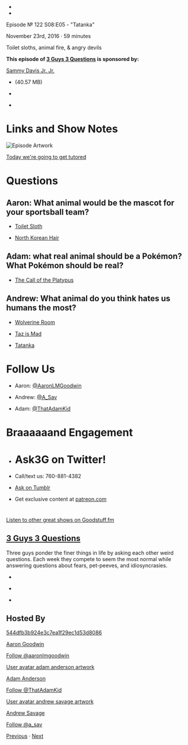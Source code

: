 -

-

Episode № 122 S08:E05 - "Tatanka"

November 23rd, 2016 · 59 minutes

Toilet sloths, animal fire, & angry devils

**This episode of [3 Guys 3 Questions](/3g3q) is sponsored by:**

[Sammy Davis Jr. Jr.](https://goo.gl/photos/w59MmWqNA5EtMJQe9)

- [](http://podcasts-1.feedpress.co/13789/3G3Q%20-%20S08E05.mp3)(40.57 MB)

- [](http://twitter.com/intent/tweet?text=3%20Guys%203%20Questions%20%E2%84%96%20122%20on%20@goodstuff_fm%20-%20http://goodstuff.fm/3g3q/122)

- [](http://www.facebook.com/sharer/sharer.php?u=http://goodstuff.fm/3g3q/122)

# Links and Show Notes

![Episode Artwork](http://l.gdwn.co/1jRBR.jpg)

[Today we're going to get tutored](http://l.gdwn.co/10PVA)

# Questions

## Aaron: What animal would be the mascot for your sportsball team?

- [Toilet Sloth](http://news.bbc.co.uk/earth/hi/earth_news/newsid_8659000/8659239.stm)

- [North Korean Hair](http://l.gdwn.co/1sMc.jpg)

## Adam: what real animal should be a Pokémon? What Pokémon should be real?

- [The Call of the Platypus](https://www.youtube.com/watch?v=dsd7ZfdZcNU)

## Andrew: What animal do you think hates us humans the most?

- [Wolverine Room](http://goodstuff.fm/3g3q/35#t=49:18)

- [Taz is Mad](https://youtu.be/lMaIVaiCHDM)

- [Tatanka](https://en.wikipedia.org/wiki/Tatanka)

# Follow Us

- Aaron: [@AaronLMGoodwin](http://twitter.com/aaronlmgoodwin)

- Andrew: [@A_Sav](http://twitter.com/a_sav)

- Adam: [@ThatAdamKid](http://twitter.com/thatadamkid)

# Braaaaaand Engagement

- # Ask3G on Twitter!

- Call/text us: 760-881-4382

- [Ask on Tumblr](http://3g3q.co/ask)

- Get exclusive content at [patreon.com](http://www.patreon.com/3g3q)

#

[Listen to other great shows on Goodstuff.fm](http://www.goodstuff.fm)

## [3 Guys 3 Questions](/3g3q)

Three guys ponder the finer things in life by asking each other weird questions. Each week they compete to seem the most normal while answering questions about fears, pet-peeves, and idiosyncrasies.

- [](https://itunes.apple.com/us/podcast/3-guys-3-questions/id914129482)

- [](http://feed.3g3q.co/)

- [](mailto:3guys3questions@gmail.com?cc=sponsorship%40goodstuff.fm&subject=%5BGoodStuff%20FM%5D%20Sponsorship%20Inquiry%20for%203%20Guys%203%20Questions)

## Hosted By

[544dfb3b924e3c7ea1f29ec1d53d8086](/people/aaron-goodwin)[](http://gravatar.com/avatar/544dfb3b924e3c7ea1f29ec1d53d8086.png?s=300&r=pg)

[Aaron Goodwin](/people/aaron-goodwin)

[Follow @aaronlmgoodwin](https://twitter.com/aaronlmgoodwin)

[User avatar adam anderson artwork](/people/adam-anderson)[](https://goodstuffs3.s3.amazonaws.com/uploads/user/avatar/89/user_avatar_adam-anderson_artwork.png)

[Adam Anderson](/people/adam-anderson)

[Follow @ThatAdamKid](https://twitter.com/ThatAdamKid)

[User avatar andrew savage artwork](/people/andrew-savage)[](https://goodstuffs3.s3.amazonaws.com/uploads/user/avatar/95/user_avatar_andrew-savage_artwork.png)

[Andrew Savage](/people/andrew-savage)

[Follow @a_sav](https://twitter.com/a_sav)

[Previous](/3g3q/121) · [Next](/3g3q/123)
